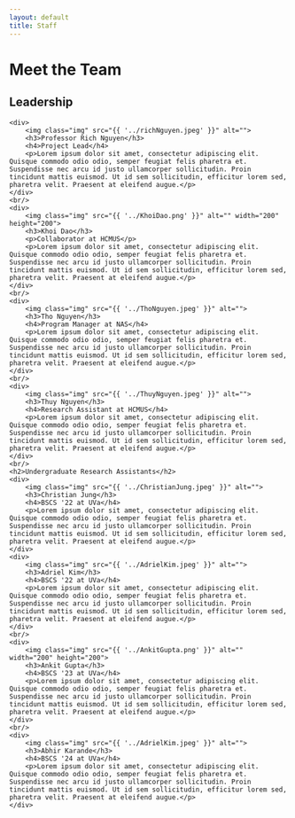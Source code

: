 ```yaml
---
layout: default
title: Staff
---
```


<div class="post">
	<h1 class="pageTitle">Meet the Team</h1>
    <h2>Leadership</h2>
    
    <div>
        <img class="img" src="{{ '../richNguyen.jpeg' }}" alt="">
        <h3>Professor Rich Nguyen</h3>
        <h4>Project Lead</h4>
        <p>Lorem ipsum dolor sit amet, consectetur adipiscing elit. Quisque commodo odio odio, semper feugiat felis pharetra et. Suspendisse nec arcu id justo ullamcorper sollicitudin. Proin tincidunt mattis euismod. Ut id sem sollicitudin, efficitur lorem sed, pharetra velit. Praesent at eleifend augue.</p>
    </div>
    <br/>
    <div>
        <img class="img" src="{{ '../KhoiDao.png' }}" alt="" width="200" height="200">
        <h3>Khoi Dao</h3>
        <p>Collaborator at HCMUS</p>
        <p>Lorem ipsum dolor sit amet, consectetur adipiscing elit. Quisque commodo odio odio, semper feugiat felis pharetra et. Suspendisse nec arcu id justo ullamcorper sollicitudin. Proin tincidunt mattis euismod. Ut id sem sollicitudin, efficitur lorem sed, pharetra velit. Praesent at eleifend augue.</p>
    </div>
    <br/>
    <div>
        <img class="img" src="{{ '../ThoNguyen.jpeg' }}" alt="">
        <h3>Tho Nguyen</h3>
        <h4>Program Manager at NAS</h4>
        <p>Lorem ipsum dolor sit amet, consectetur adipiscing elit. Quisque commodo odio odio, semper feugiat felis pharetra et. Suspendisse nec arcu id justo ullamcorper sollicitudin. Proin tincidunt mattis euismod. Ut id sem sollicitudin, efficitur lorem sed, pharetra velit. Praesent at eleifend augue.</p>
    </div>
    <br/>
    <div>
        <img class="img" src="{{ '../ThuyNguyen.jpeg' }}" alt="">
        <h3>Thuy Nguyen</h3>
        <h4>Research Assistant at HCMUS</h4>
        <p>Lorem ipsum dolor sit amet, consectetur adipiscing elit. Quisque commodo odio odio, semper feugiat felis pharetra et. Suspendisse nec arcu id justo ullamcorper sollicitudin. Proin tincidunt mattis euismod. Ut id sem sollicitudin, efficitur lorem sed, pharetra velit. Praesent at eleifend augue.</p>
    </div>
    <br/>
    <h2>Undergraduate Research Assistants</h2>
    <div>
        <img class="img" src="{{ '../ChristianJung.jpeg' }}" alt="">
        <h3>Christian Jung</h3>
        <h4>BSCS '22 at UVa</h4>
        <p>Lorem ipsum dolor sit amet, consectetur adipiscing elit. Quisque commodo odio odio, semper feugiat felis pharetra et. Suspendisse nec arcu id justo ullamcorper sollicitudin. Proin tincidunt mattis euismod. Ut id sem sollicitudin, efficitur lorem sed, pharetra velit. Praesent at eleifend augue.</p>
    </div>
    <div>
        <img class="img" src="{{ '../AdrielKim.jpeg' }}" alt="">
        <h3>Adriel Kim</h3>
        <h4>BSCS '22 at UVa</h4>
        <p>Lorem ipsum dolor sit amet, consectetur adipiscing elit. Quisque commodo odio odio, semper feugiat felis pharetra et. Suspendisse nec arcu id justo ullamcorper sollicitudin. Proin tincidunt mattis euismod. Ut id sem sollicitudin, efficitur lorem sed, pharetra velit. Praesent at eleifend augue.</p>
    </div>
    <br/>
    <div>
        <img class="img" src="{{ '../AnkitGupta.png' }}" alt="" width="200" height="200">
        <h3>Ankit Gupta</h3>
        <h4>BSCS '23 at UVa</h4>
        <p>Lorem ipsum dolor sit amet, consectetur adipiscing elit. Quisque commodo odio odio, semper feugiat felis pharetra et. Suspendisse nec arcu id justo ullamcorper sollicitudin. Proin tincidunt mattis euismod. Ut id sem sollicitudin, efficitur lorem sed, pharetra velit. Praesent at eleifend augue.</p>
    </div>
    <br/>
    <div>
        <img class="img" src="{{ '../AdrielKim.jpeg' }}" alt="">
        <h3>Abhir Karande</h3>
        <h4>BSCS '24 at UVa</h4>
        <p>Lorem ipsum dolor sit amet, consectetur adipiscing elit. Quisque commodo odio odio, semper feugiat felis pharetra et. Suspendisse nec arcu id justo ullamcorper sollicitudin. Proin tincidunt mattis euismod. Ut id sem sollicitudin, efficitur lorem sed, pharetra velit. Praesent at eleifend augue.</p>
    </div>

</div>
